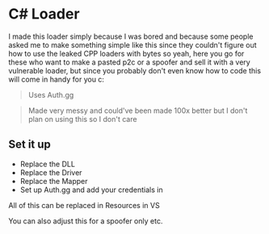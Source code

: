 # C# Loader

I made this loader simply because I was bored and because some people asked me to make something simple like this since they couldn't figure out how to use the leaked CPP loaders with bytes so yeah, here you go for these who want to make a pasted p2c or a spoofer and sell it with a very vulnerable loader, but since you probably don't even know how to code this will come in handy for you c:

> Uses Auth.gg

> Made very messy and could've been made 100x better but I don't plan on using this so I don't care

## Set it up

- Replace the DLL
- Replace the Driver
- Replace the Mapper
- Set up Auth.gg and add your credentials in

All of this can be replaced in Resources in VS

You can also adjust this for a spoofer only etc. 
